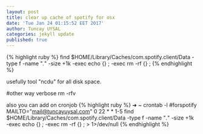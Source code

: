 ```yaml
---
layout: post
title: clear up cache of spotify for osx
date: 'Tue Jan 24 01:15:52 EET 2017'
author: Tuncay UYSAL
categories: jekyll update
published: true
---
```



{% highlight ruby %}
find $HOME/Library/Caches/com.spotify.client/Data -type f -name "*.*" -size +1k -exec echo {} \; -exec rm -rf {} \;
{% endhighlight %}


usefully tool "ncdu" for all disk space.

#other way verbose rm -rfv

also you can add on cronjob
{% highlight ruby %}
➜  ~ crontab -l
#forspotify
MAILTO="mail@tuncayuysal.com"
0 22 * * 1-5 find $HOME/Library/Caches/com.spotify.client/Data -type f -name "*.*" -size +1k -exec echo {} \; -exec rm -rf {} \; > 1>/dev/null
{% endhighlight %}

